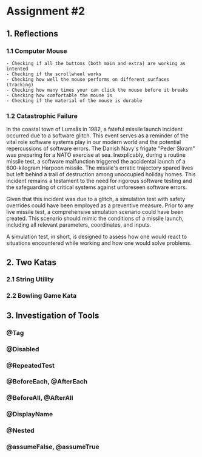 # Assignment #2

## 1. Reflections

  ### 1.1 Computer Mouse
    - Checking if all the buttons (both main and extra) are working as intented
    - Checking if the scrollwheel works
    - Checking how well the mouse performs on different surfaces (tracking)
    - Checking how many times your can click the mouse before it breaks
    - Checking how comfortable the mouse is
    - Checking if the material of the mouse is durable
      
  ### 1.2 Catastrophic Failure
   In the coastal town of Lumsås in 1982, a fateful missile launch incident occurred due to a software glitch. This event serves as a reminder of the vital role software systems play in our modern world and the potential repercussions of software errors. The Danish Navy's frigate "Peder Skram" was preparing for a NATO exercise at sea. Inexplicably, during a routine missile test, a software malfunction triggered the accidental launch of a 600-kilogram Harpoon missile. The missile's erratic trajectory spared lives but left behind a trail of destruction among unoccupied holiday homes. This incident remains a testament to the need for rigorous software testing and the safeguarding of critical systems against unforeseen software errors.

  Given that this incident was due to a glitch, a simulation test with safety overrides could have been employed as a preventive measure. Prior to any live missile test, a comprehensive simulation scenario could have been created. This scenario should mimic the conditions of a missile launch, including all relevant parameters, coordinates, and inputs.

  A simulation test, in short, is designed to assess how one would react to situations encountered while working and how one would solve problems.
  

## 2. Two Katas

  ### 2.1 String Utility

  ### 2.2 Bowling Game Kata


## 3. Investigation of Tools

### @Tag
### @Disabled
### @RepeatedTest
### @BeforeEach, @AfterEach
### @BeforeAll, @AfterAll
### @DisplayName
### @Nested
### @assumeFalse, @assumeTrue
